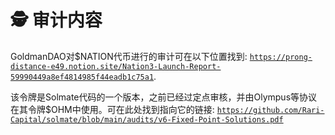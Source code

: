 # 🕵️ 审计内容
GoldmanDAO对$NATION代币进行的审计可在以下位置找到: [`https://prong-distance-e49.notion.site/Nation3-Launch-Report-59990449a8ef4814985f44eadb1c75a1`](https://prong-distance-e49.notion.site/Nation3-Launch-Report-59990449a8ef4814985f44eadb1c75a1). 

该令牌是Solmate代码的一个版本，之前已经过定点审核，并由Olympus等协议在其令牌$OHM中使用。可在此处找到指向它的链接: [`https://github.com/Rari-Capital/solmate/blob/main/audits/v6-Fixed-Point-Solutions.pdf`](https://github.com/Rari-Capital/solmate/blob/main/audits/v6-Fixed-Point-Solutions.pdf)
